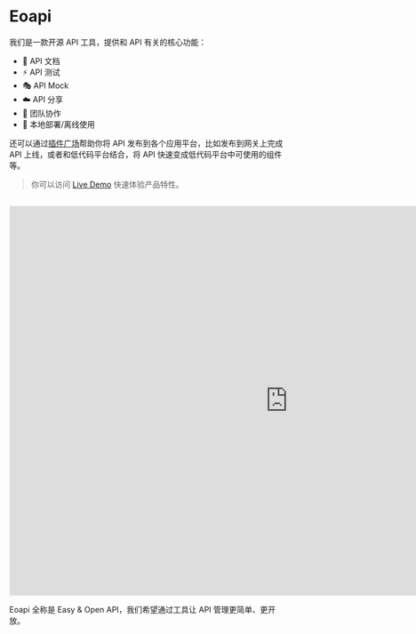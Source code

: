 # Eoapi
我们是一款开源 API 工具，提供和 API 有关的核心功能：

* 📃 API 文档
* ⚡  API 测试
* 🎭 API Mock
* ☁️  API 分享
* 🤝 团队协作
* 📶 本地部署/离线使用
  
还可以通过[插件广场](/docs/extensions.html)帮助你将 API 发布到各个应用平台，比如发布到网关上完成 API 上线，或者和低代码平台结合，将 API 快速变成低代码平台中可使用的组件等。

> 你可以访问 [Live Demo](https://eoapi.io/) 快速体验产品特性。

<iframe src="https://www.eoapi.io" width="1000px" height="700px"  style="border:1px solid #eee;margin-top:15px"></iframe>

Eoapi 全称是 Easy & Open API，我们希望通过工具让 API 管理更简单、更开放。

